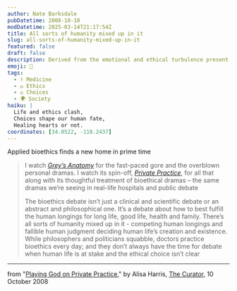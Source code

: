 ```yaml
---
author: Nate Barksdale
pubDatetime: 2008-10-10
modDatetime: 2025-03-14T21:17:54Z
title: All sorts of humanity mixed up in it
slug: all-sorts-of-humanity-mixed-up-in-it
featured: false
draft: false
description: Derived from the emotional and ethical turbulence present in modern medicine, this piece explores how bioethics is intertwined with real-life dilemmas faced by healthcare professionals.
emoji: 💉
tags:
  - ⚕️ Medicine
  - ⚖️ Ethics
  - ⚖️ Choices
  - 🌍 Society
haiku: |
  Life and ethics clash,  
  Choices shape our human fate,  
  Healing hearts or not.
coordinates: [34.0522, -118.2437]
---
```


Applied bioethics finds a new home in prime time

> I watch [_Grey’s Anatomy_](http://web.archive.org/web/20250114065603/https://www.imdb.com/title/tt0413573/) for the fast-paced gore and the overblown personal dramas. I watch its spin-off, [_Private Practice_](http://web.archive.org/web/20241219103450/https://www.imdb.com/title/tt0972412/), for all that along with its thoughtful treatment of bioethical dramas – the same dramas we’re seeing in real-life hospitals and public debate
>
> The bioethics debate isn’t just a clinical and scientific debate or an abstract and philosophical one. It’s a debate about how to best fulfill the human longings for long life, good life, health and family. There’s all sorts of humanity mixed up in it - competing human longings and fallible human judgment deciding human life’s creation and existence. While philosophers and politicians squabble, doctors practice bioethics every day; and they don’t always have the time for debate when human life is at stake and the ethical choice isn’t clear

---

from "[Playing God on Private Practice](http://web.archive.org/web/20090725071236/http://www.curatormagazine.com:80/alisaharris/playing-god-on-private-practice/)," by Alisa Harris, [The Curator](http://web.archive.org/web/20090725071236/http://www.curatormagazine.com:80/alisaharris/playing-god-on-private-practice/), 10 October 2008

